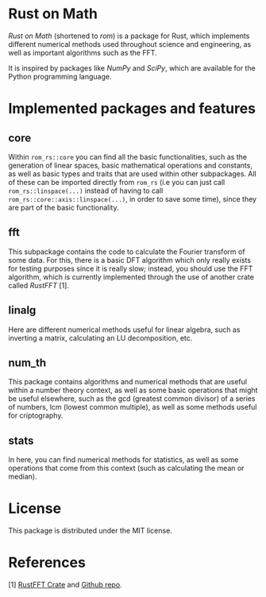 # Rust on Math
*Rust on Math* (shortened to *rom*) is a package for Rust, which implements
different numerical methods used throughout science and engineering, as well as
important algorithms such as the FFT.

It is inspired by packages like *NumPy* and *SciPy*, which are available for the
Python programming language.

# Implemented packages and features
## core
Within `rom_rs::core` you can find all the basic functionalities, such as the generation of linear spaces, basic mathematical operations and constants, as well as basic types and traits that are used within other subpackages. All of these can be imported directly from `rom_rs` (i.e you can just call `rom_rs::linspace(...)` instead of having to call `rom_rs::core::axis::linspace(...)`, in order to save some time), since they are part of the basic functionality.

## fft
This subpackage contains the code to calculate the Fourier transform of some data. For this, there is a basic DFT algorithm which only really exists for testing purposes since it is really slow; instead, you should use the FFT algorithm, which is currently implemented through the use of another crate called *RustFFT* [1].

## linalg
Here are different numerical methods useful for linear algebra, such as inverting a matrix, calculating an LU decomposition, etc.

## num_th
This package contains algorithms and numerical methods that are useful within a number theory context, as well as some basic operations that might be useful elsewhere, such as the gcd (greatest common divisor) of a series of numbers, lcm (lowest common multiple), as well as some methods useful for criptography.

## stats
In here, you can find numerical methods for statistics, as well as some operations that come from this context (such as calculating the mean or median).

# License
This package is distributed under the MIT license.

# References
[1] [RustFFT Crate](https://docs.rs/rustfft/latest/rustfft/) and [Github repo](https://github.com/ejmahler/RustFFT).

